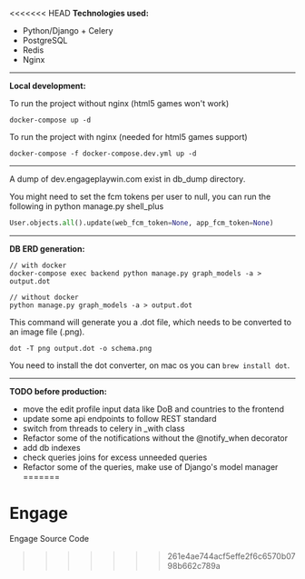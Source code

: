 <<<<<<< HEAD
**Technologies used:**
- Python/Django + Celery
- PostgreSQL
- Redis
- Nginx

---

**Local development:**

To run the project without nginx (html5 games won't work)
```text
docker-compose up -d
```

To run the project with nginx (needed for html5 games support)
```text
docker-compose -f docker-compose.dev.yml up -d
```


---

A dump of dev.engageplaywin.com exist in db_dump directory. 

You might need to set the fcm tokens per user to null, you can run the following
in python manage.py shell_plus

```python
User.objects.all().update(web_fcm_token=None, app_fcm_token=None)
```

---

**DB ERD generation:**

```text
// with docker
docker-compose exec backend python manage.py graph_models -a > output.dot

// without docker
python manage.py graph_models -a > output.dot
```
This command will generate you a .dot file, which needs to be converted to an image file (.png).
```text
dot -T png output.dot -o schema.png
```

You need to install the dot converter, on mac os you can `brew install dot`.

---

**TODO before production:**
- move the edit profile input data like DoB and countries to the frontend
- update some api endpoints to follow REST standard
- switch from threads to celery in _with class
- Refactor some of the notifications without the @notify_when decorator
- add db indexes
- check queries joins for excess unneeded queries
- Refactor some of the queries, make use of Django's model manager
=======
# Engage
Engage Source Code
>>>>>>> 261e4ae744acf5effe2f6c6570b0798b662c789a
